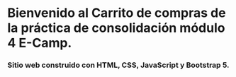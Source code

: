 # Bienvenido al Carrito de compras de la práctica de consolidación módulo 4 E-Camp.

### Sitio web construido con HTML, CSS, JavaScript y Bootstrap 5.
